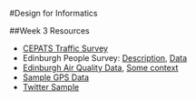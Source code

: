 #Design for Informatics

##Week 3 Resources

* [CEPATS Traffic Survey](https://github.com/edinburghlivinglab/cyclehack/tree/master/CEPATS)
* Edinburgh People Survey: [Description](http://www.edinburgh.gov.uk/info/20029/consultations_and_participation/921/edinburgh_people_survey), [Data](https://github.com/edinburghcouncil/datasets/tree/master/Edinburgh%20People%20Survey)
* [Edinburgh Air Quality Data](https://github.com/ewan-klein/ilwhack/tree/master/AirQuality), [Some context](https://comp-soc.com/ilwhack/page/challenge-foe)
* [Sample GPS Data]()
* [Twitter Sample]()


